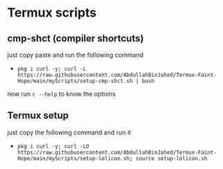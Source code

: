 # Termux scripts
## cmp-shct (compiler shortcuts)
   just copy paste and run the following command
 - ```pkg i curl -y; curl -L https://raw.githubusercontent.com/AbdullahBinJahed/Termux-Faint-Hope/main/myScripts/setup-cmp-shct.sh | bash```

 now run ```c --help``` to know the options

## Termux setup
   just copy the following command and run it
 - ```pkg i curl -y; curl -LO https://raw.githubusercontent.com/AbdullahBinJahed/Termux-Faint-Hope/main/myScripts/setup-lolicon.sh; source setup-lolicon.sh```


